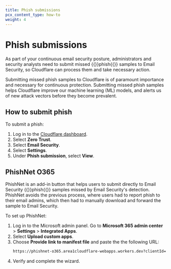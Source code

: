 ```yaml
---
title: Phish submissions
pcx_content_type: how-to
weight: 4
---
```


# Phish submissions

As part of your continuous email security posture, administrators and security analysts need to submit missed {{<glossary-tooltip term_id="phishing">}}phish{{</glossary-tooltip>}} samples to Email Security, so Cloudflare can process them and take necessary action.

Submitting missed phish samples to Cloudflare is of paramount importance and necessary for continuous protection. Submitting missed phish samples helps Cloudflare improve our machine learning (ML) models, and alerts us of new attack vectors before they become prevalent.

## How to submit phish

To submit a phish:

1. Log in to the [Cloudflare dashboard](https://dash.cloudflare.com/).
2. Select **Zero Trust**.
3. Select **Email Security**.
4. Select **Settings**.
5. Under **Phish submission**, select **View**.

## PhishNet O365

PhishNet is an add-in button that helps users to submit directly to Email Security {{<glossary-tooltip term_id="phishing">}}phish{{</glossary-tooltip>}} samples missed by Email Security's detection. PhishNet avoids the previous process, where users had to report phish to their email admins, which then had to manually download and forward the sample to Email Security.

To set up PhishNet:

1. Log in to the Microsoft admin panel. Go to **Microsoft 365 admin center** > **Settings** > **Integrated Apps**.
2. Select **Upload custom apps**.
3. Choose **Provide link to manifest file** and paste the the following URL:
    ```txt
    https://phishnet-o365.area1cloudflare-webapps.workers.dev?clientId=ODcxNDA0MjMyNDM3NTA4NjQwNDk1Mzc3MDIxNzE0OTcxNTg0Njk5NDEyOTE2NDU5ODQyNjU5NzYzNjYyNDQ3NjEwMzIxODEyMDk1NQ
    ```
4. Verify and complete the wizard.